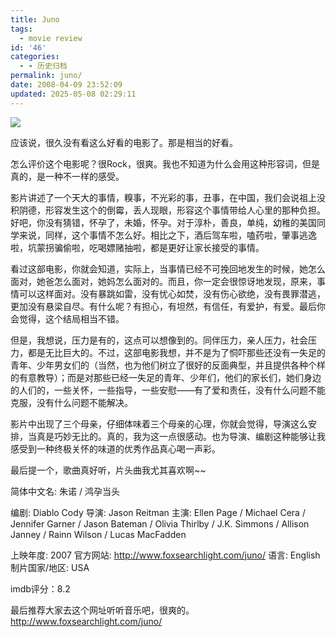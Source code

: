 ```yaml
---
title: Juno
tags:
  - movie review
id: '46'
categories:
  - - 历史归档
permalink: juno/
date: 2008-04-09 23:52:09
updated: 2025-05-08 02:29:11
---
```


[![](http://lh4.ggpht.com/TangChao.ZJU/R_2PrR81GCI/AAAAAAAAAR4/Igawj2ZbWfc/s144/junofinaloutreach%282%29.jpg)](http://picasaweb.google.com/TangChao.ZJU/nLWIF/photo#5187460319516366882)

应该说，很久没有看这么好看的电影了。那是相当的好看。

怎么评价这个电影呢？很Rock，很爽。我也不知道为什么会用这种形容词，但是真的，是一种不一样的感受。

影片讲述了一个天大的事情，糗事，不光彩的事，丑事，在中国，我们会说祖上没积阴德，形容发生这个的倒霉，丢人现眼，形容这个事情带给人心里的那种负担。好吧，你没有猜错，怀孕了，未婚，怀孕。对于淳朴，善良，单纯，幼稚的美国同学来说，同样，这个事情不怎么好。相比之下，酒后驾车啦，嗑药啦，肇事逃逸啦，坑蒙拐骗偷啦，吃喝嫖赌抽啦，都是更好让家长接受的事情。

看过这部电影，你就会知道，实际上，当事情已经不可挽回地发生的时候，她怎么面对，她爸怎么面对，她妈怎么面对的。而且，你一定会很惊讶地发现，原来，事情可以这样面对。没有暴跳如雷，没有忧心如焚，没有伤心欲绝，没有畏罪潜逃，更加没有悬梁自尽。有什么呢？有担心，有坦然，有信任，有爱护，有爱。最后你会觉得，这个结局相当不错。

但是，我想说，压力是有的，这点可以想像到的。同伴压力，亲人压力，社会压力，都是无比巨大的。不过，这部电影我想，并不是为了恫吓那些还没有一失足的青年、少年男女们的（当然，也为他们树立了很好的反面典型，并且提供各种个样的有意教导）；而是对那些已经一失足的青年、少年们，他们的家长们，她们身边的人们的，一些关怀，一些指导，一些安慰——有了爱和责任，没有什么问题不能克服，没有什么问题不能解决。

影片中出现了三个母亲，仔细体味着三个母亲的心理，你就会觉得，导演这么安排，当真是巧妙无比的。真的，我为这一点很感动。也为导演、编剧这种能够让我感受到一种终极关怀的味道的优秀作品真心喝一声彩。

最后提一个，歌曲真好听，片头曲我尤其喜欢啊~~
<!-- more -->
简体中文名: 朱诺 / 鸿孕当头

编剧: Diablo Cody
导演: Jason Reitman
主演: Ellen Page / Michael Cera / Jennifer Garner / Jason Bateman / Olivia Thirlby / J.K. Simmons / Allison Janney / Rainn Wilson / Lucas MacFadden

上映年度: 2007
官方网站: http://www.foxsearchlight.com/juno/
语言: English
制片国家/地区: USA

imdb评分：8.2

最后推荐大家去这个网址听听音乐吧，很爽的。
http://www.foxsearchlight.com/juno/